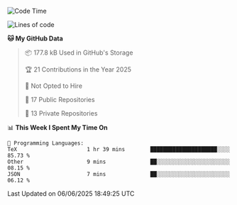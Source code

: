 <!--START_SECTION:waka-->
![Code Time](http://img.shields.io/badge/Code%20Time-1%2C116%20hrs%2012%20mins-blue)

![Lines of code](https://img.shields.io/badge/From%20Hello%20World%20I%27ve%20Written-224.9%20thousand%20lines%20of%20code-blue)

**🐱 My GitHub Data** 

> 📦 177.8 kB Used in GitHub's Storage 
 > 
> 🏆 21 Contributions in the Year 2025
 > 
> 🚫 Not Opted to Hire
 > 
> 📜 17 Public Repositories 
 > 
> 🔑 13 Private Repositories 
 > 
📊 **This Week I Spent My Time On** 

```text
💬 Programming Languages: 
TeX                      1 hr 39 mins        █████████████████████░░░░   85.73 % 
Other                    9 mins              ██░░░░░░░░░░░░░░░░░░░░░░░   08.15 % 
JSON                     7 mins              ██░░░░░░░░░░░░░░░░░░░░░░░   06.12 % 
```


 Last Updated on 06/06/2025 18:49:25 UTC
<!--END_SECTION:waka-->
